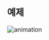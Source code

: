 ## 예제
![animation](https://user-images.githubusercontent.com/60960130/132829953-a05977b3-ce03-445b-b339-d8663e673094.gif)